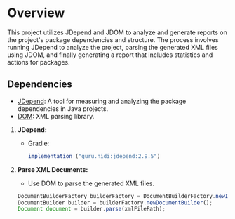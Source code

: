 # Overview

This project utilizes JDepend and JDOM to analyze and generate reports on the project's package dependencies and structure. The process involves running JDepend to analyze the project, parsing the generated XML files using JDOM, and finally generating a report that includes statistics and actions for packages.

## Dependencies

- [JDepend](#): A tool for measuring and analyzing the package dependencies in Java projects.
- [DOM](#): XML parsing library.


1. **JDepend:**
   - Gradle:

     ```js
     implementation ("guru.nidi:jdepend:2.9.5")
     ```

2. **Parse XML Documents:**
   - Use DOM to parse the generated XML files.

   ```js
   DocumentBuilderFactory builderFactory = DocumentBuilderFactory.newInstance();
   DocumentBuilder builder = builderFactory.newDocumentBuilder();
   Document document = builder.parse(xmlFilePath);
   ```
